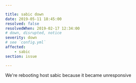 ```yaml
---

title: sabic down
date: 2019-05-11 18:45:00
resolved: false
resolvedWhen: 2019-02-17 12:34:00
# down, disrupted, notice
severity: down
# see `config.yml`
affected:
    - sabic
section: issue

---
```


We're rebooting host sabic because it became unresponsive
